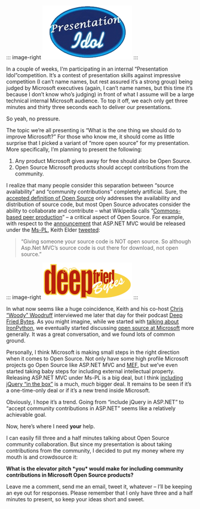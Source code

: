 ::: image-right
![](presentationIdol.png)
:::

In a couple of weeks, I‘m participating in an internal “Presentation
Idol”competition. It’s a contest of presentation skills against
impressive competition (I can’t name names, but rest assured it’s a
strong group) being judged by Microsoft executives (again, I can’t name
names, but this time it’s because I don’t know who’s judging) in front
of what I assume will be a large technical internal Microsoft audience.
To top it off, we each only get three minutes and thirty three seconds
each to deliver our presentations.

So yeah, no pressure.

The topic we’re all presenting is “What is the one thing we should do to
improve Microsoft?” For those who know me, it should come as little
surprise that I picked a variant of “more open source” for my
presentation. More specifically, I’m planning to present the following:

1.  Any product Microsoft gives away for free should also be Open
    Source.
2.  Open Source Microsoft products should accept contributions from the
    community.

I realize that many people consider this separation between “source
availability” and “community contributions” completely artificial. Sure,
the [accepted definition of Open Source](http://opensource.org/docs/osd)
only addresses the availability and distribution of source code, but
most Open Source advocates consider the ability to collaborate and
contribute – what Wikipedia calls “[Commons-based peer
production](http://en.wikipedia.org/wiki/Commons-based_peer_production)”
– a critical aspect of Open Source. For example, with respect to the
[announcement](http://weblogs.asp.net/scottgu/archive/2009/04/01/asp-net-mvc-1-0.aspx)
that ASP.NET MVC would be released under the
[Ms-PL](http://opensource.org/licenses/ms-pl.html), Keith Elder
[tweeted](http://twitter.com/keithelder/status/1438253992):

> “Giving someone your source code is NOT open source. So although
> Asp.Net MVC’s source code is out there for download, not open source.”

::: image-right
[![image](DFB_logo.png)](http://deepfriedbytes.com/podcast/episode-32-being-dynamic-about-ironpython-with-harry-pierson-ndash-part-2/ "DevHawk on DFB") 
:::

In what now seems like a huge coincidence, Keith and his co-host [Chris
“Woody” Woodruff](http://twitter.com/cwoodruff) interviewed me later
that day for their podcast [Deep Fried
Bytes](http://deepfriedbytes.com/). As you might imagine, while we
started with [talking about
IronPython](http://deepfriedbytes.com/podcast/episode-31-being-dynamic-about-ironpython-with-harry-pierson-ndash-part-1/),
we eventually started discussing [open source at
Microsoft](http://deepfriedbytes.com/podcast/episode-32-being-dynamic-about-ironpython-with-harry-pierson-ndash-part-2/)
more generally. It was a great conversation, and we found lots of common
ground.

Personally, I think Microsoft is making small steps in the right
direction when it comes to Open Source. Not only have some high profile
Microsoft projects go Open Source like ASP.NET MVC and
[MEF](http://codebetter.com/blogs/glenn.block/archive/2008/10/02/mef-going-ms-pl-the-little-engine-that-could.aspx),
but we’ve even started taking baby steps for including external
intellectual property. Releasing ASP.NET MVC under Ms-PL is a big deal,
but I think [including jQuery “in the
box”](http://weblogs.asp.net/scottgu/archive/2008/09/28/jquery-and-microsoft.aspx)
is a much, *much* bigger deal. It remains to be seen if it’s a
one-time-only deal or if it’s a new trend inside Microsoft.

Obviously, I hope it’s a trend. Going from “include jQuery in ASP.NET”
to “accept community contributions in ASP.NET” seems like a relatively
achievable goal.

Now, here’s where I need **your** help.

I can easily fill three and a half minutes talking about Open Source
community collaboration. But since my presentation is about taking
contributions from the community, I decided to put my money where my
mouth is and crowdsource it:

**What is the elevator pitch \*you\*
would make for including community contributions in Microsoft Open
Source products?**

Leave me a comment, send me an email, tweet it, whatever – I’ll be
keeping an eye out for responses. Please remember that I only have three
and a half minutes to present, so keep your ideas short and sweet.
